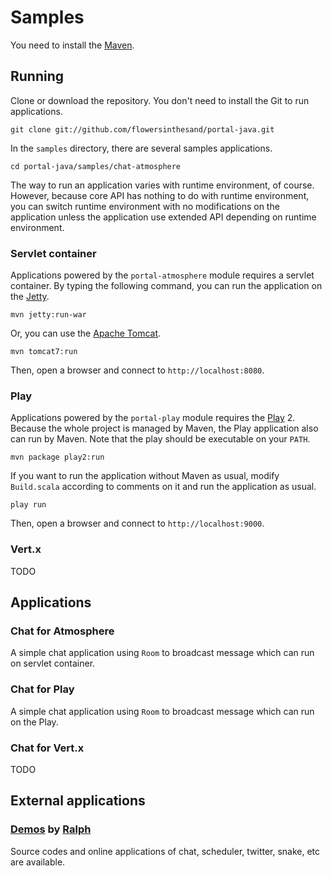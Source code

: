 # Samples
You need to install the [Maven](http://maven.apache.org/).

## Running
Clone or download the repository. You don't need to install the Git to run applications.
```
git clone git://github.com/flowersinthesand/portal-java.git
```

In the `samples` directory, there are several samples applications.
```
cd portal-java/samples/chat-atmosphere
```

The way to run an application varies with runtime environment, of course. However, because core API has nothing to do with runtime environment, you can switch runtime environment with no modifications on the application unless the application use extended API depending on runtime environment.

### Servlet container
Applications powered by the `portal-atmosphere` module requires a servlet container. By typing the following command, you can run the application on the [Jetty](http://www.eclipse.org/jetty/).
```
mvn jetty:run-war
```

Or, you can use the [Apache Tomcat](http://tomcat.apache.org/).
```
mvn tomcat7:run
```

Then, open a browser and connect to `http://localhost:8080`.

### Play
Applications powered by the `portal-play` module requires the [Play](http://www.playframework.org/) 2. Because the whole project is managed by Maven, the Play application also can run by Maven. Note that the play should be executable on your `PATH`.
```
mvn package play2:run
```

If you want to run the application without Maven as usual, modify `Build.scala` according to comments on it and run the application as usual.
```
play run
```

Then, open a browser and connect to `http://localhost:9000`.

### Vert.x
TODO

## Applications
### Chat for Atmosphere
A simple chat application using `Room` to broadcast message which can run on servlet container.

### Chat for Play
A simple chat application using `Room` to broadcast message which can run on the Play.

### Chat for Vert.x
TODO

## External applications
### [Demos](http://ha-bio.rasc.ch/portal-demos/) by [Ralph](https://github.com/ralscha)
Source codes and online applications of chat, scheduler, twitter, snake, etc are available.